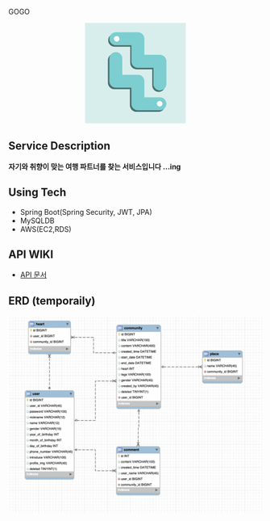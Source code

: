 GOGO 
<div align="center">
<img src="./gogo.profile.png" alt="logo" width="200">
</div>


 ## Service Description 
 **자기와 취향이 맞는 여행 파트너를 찾는 서비스입니다 ...ing**

 ## Using Tech
 - Spring Boot(Spring Security, JWT, JPA)
 - MySQLDB
 - AWS(EC2,RDS) 


 ## API WIKI 
- [API 문서](https://github.com/Yboyu0u/GOGO_API/wiki)

## ERD (temporaily)
![임시 ERD](./temporailyERD.png)
